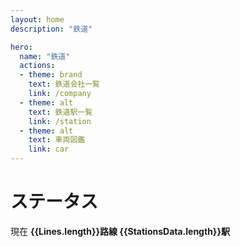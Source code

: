 ```yaml
---
layout: home
description: "鉄道"

hero:
  name: "鉄道"
  actions:
  - theme: brand
    text: 鉄道会社一覧
    link: /company
  - theme: alt
    text: 鉄道駅一覧
    link: /station
  - theme: alt
    text: 車両図鑑
    link: car
---
```


<script setup lang="ts">
import type { Line, Station } from '.vitepress/theme/lib/dataLoaders'
import { loadLines, loadStationsRaw, buildStationsData } from '.vitepress/theme/lib/dataLoaders'
import { ref, onMounted } from 'vue'

const Lines = ref<Line[]>([])
const StationsData = ref<Station[]>([])

onMounted(async () => {
  Lines.value = await loadLines()
  const stationRaw = await loadStationsRaw()
  StationsData.value = buildStationsData(Lines.value, stationRaw)
})
</script>

# ステータス

<p>
現在
<span style="font-weight: bold;">
{{Lines.length}}路線
{{StationsData.length}}駅
</span>
</p>